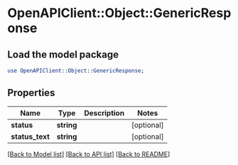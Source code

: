 # OpenAPIClient::Object::GenericResponse

## Load the model package
```perl
use OpenAPIClient::Object::GenericResponse;
```

## Properties
Name | Type | Description | Notes
------------ | ------------- | ------------- | -------------
**status** | **string** |  | [optional] 
**status_text** | **string** |  | [optional] 

[[Back to Model list]](../README.md#documentation-for-models) [[Back to API list]](../README.md#documentation-for-api-endpoints) [[Back to README]](../README.md)


